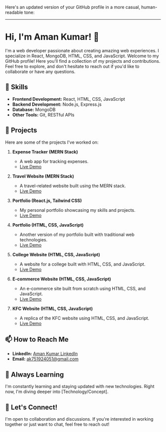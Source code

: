 Here's an updated version of your GitHub profile in a more casual, human-readable tone:

---

# Hi, I'm Aman Kumar! 👋

I'm a web developer passionate about creating amazing web experiences. I specialize in React, MongoDB, HTML, CSS, and JavaScript. Welcome to my GitHub profile! Here you'll find a collection of my projects and contributions. Feel free to explore, and don't hesitate to reach out if you'd like to collaborate or have any questions.

## 🚀 Skills

- **Frontend Development:** React, HTML, CSS, JavaScript
- **Backend Development:** Node.js, Express.js
- **Database:** MongoDB
- **Other Tools:** Git, RESTful APIs

## 💼 Projects

Here are some of the projects I've worked on:

1. **Expense Tracker (MERN Stack)**
   - A web app for tracking expenses.
   - [Live Demo](https://expense-tracke1.netlify.app/login)
   
2. **Travel Website (MERN Stack)**
   - A travel-related website built using the MERN stack.
   - [Live Demo](https://travelling-website-mern.netlify.app/)

3. **Portfolio (React.js, Tailwind CSS)**
   - My personal portfolio showcasing my skills and projects.
   - [Live Demo](https://aman-portfolio-04.netlify.app/)
  
4. **Portfolio (HTML, CSS, JavaScript)**
   - Another version of my portfolio built with traditional web technologies.
   - [Live Demo](https://portfolio-aman7.netlify.app/)

5. **College Website (HTML, CSS, JavaScript)**
   - A website for a college built with HTML, CSS, and JavaScript.
   - [Live Demo](https://college-website-7.netlify.app/)

6. **E-commerce Website (HTML, CSS, JavaScript)**
   - An e-commerce site built from scratch using HTML, CSS, and JavaScript.
   - [Live Demo](https://shopsy-ecommercee.netlify.app/)

7. **KFC Website (HTML, CSS, JavaScript)**
   - A replica of the KFC website using HTML, CSS, and JavaScript.
   - [Live Demo](https://kfc-7.netlify.app/)

## 📫 How to Reach Me

- **LinkedIn:** [Aman Kumar LinkedIn](https://www.linkedin.com/in/aman-kumar-000a36269/)
- **Email:** ak751924051@gmail.com

## 🌱 Always Learning

I'm constantly learning and staying updated with new technologies. Right now, I'm diving deeper into [Technology/Concept].

## 🤝 Let's Connect!

I'm open to collaboration and discussions. If you're interested in working together or just want to chat, feel free to reach out!
